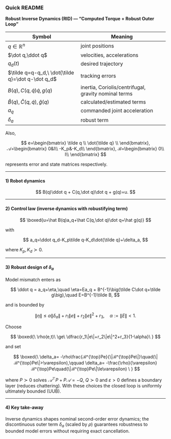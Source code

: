 ### Quick README

**Robust Inverse Dynamics (RID) — “Computed Torque + Robust Outer Loop”**

| Symbol                                                                                                                                          | Meaning                                |
| ----------------------------------------------------------------------------------------------------------------------------------------------- | -------------------------------------- |
| $q\in\mathbb{R}^n$                                                                                                                              | joint positions                        |
| $\dot q,\ddot q$                                                                                                                                | velocities, accelerations              |
| $q_d(t)$                                                                                                                                        | desired trajectory                     |
| $\tilde q=q-q_d,\ \dot{\tilde q}=\dot q-\dot q_d$                                                                                               | tracking errors                        |
| $B(q),C(q,\dot q)\dot q,g(q)$                                                                                                               | inertia, Coriolis/centrifugal, gravity nominal terms|
| $\hat B(q),\hat C(q,\dot q),\hat g(q)$                                                                                                                          | calculated/estimated terms                    |
| $a_q$                                                                                                                                           | commanded joint acceleration           |
| $\delta_a$                                                                                                                                      | robust term                            |

Also, 

$$ e=\begin{bmatrix}
\tilde q       \\ 
\dot{\tilde q} \\
\end{bmatrix}, 
𝒜=\begin{bmatrix}
0&I\\
-K_p&-K_d\\
\end{bmatrix},
ℬ=\begin{bmatrix}
0\\
I\\
\end{bmatrix} $$


represents error and state matrices respectively.

---

#### 1) Robot dynamics

$$
B(q)\ddot q + C(q,\dot q)\dot q + g(q)=u.
$$

---

#### 2) Control law (inverse dynamics with robustifying term)

$$
\boxed{u=\hat B(q)a_q+\hat C(q,\dot q)\dot q+\hat g(q)}
$$

with

$$
a_q=\ddot q_d-K_p\tilde q-K_d\dot{\tilde q}+\delta_a,
$$

where $K_p,K_d\succ0$.&#x20;

---

#### 3) Robust design of $\delta_a$

Model mismatch enters as

$$
\ddot q = a_q+\eta,\quad 
\eta=Ea_q + B^{-1}\big(\tilde C\dot q+\tilde g\big),\quad
E=B^{-1}\tilde B,
$$

and is bounded by

$$
\|\eta\|\le \alpha\|\delta_a\|+r_1\|e\|+r_2\|e\|^2+r_3,\quad
\alpha:=\|E\|<1.
$$

Choose

$$
\boxed{\ \rho(e,t)\ \ge\ \dfrac{r_1\|e\|+r_2\|e\|^2+r_3}{1-\alpha}\ }
$$

and set

$$
\boxed{\ 
\delta_a=
-\rho\frac{ℬ^{\top}Pe}{\|ℬ^{\top}Pe\|}\quad(\|ℬ^{\top}Pe\|>\varepsilon),\qquad
\delta_a=
-\frac{\rho}{\varepsilon}ℬ^{\top}Pe\quad(\|ℬ^{\top}Pe\|\le\varepsilon)
\ }
$$

where $P\succ0$ solves $𝒜^{\top}P+P𝒜=-Q,\ Q\succ0$ and $\varepsilon>0$ defines a boundary layer (reduces chattering). With these choices the closed loop is uniformly ultimately bounded (UUB).&#x20;

---

#### 4) Key take-away

Inverse dynamics shapes nominal second-order error dynamics; the discontinuous outer term $\delta_a$ (scaled by $\rho$) guarantees robustness to bounded model errors without requiring exact cancellation.&#x20;
